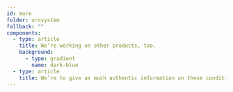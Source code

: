 ```yaml
---
id: more
folder: urosystem
fallback: ""
components:
  - type: article
    title: We’re working on other products, too.
    background:
      - type: gradient
        name: dark-blue
  - type: article
    title: We’re to give as much authentic information on these conditions as we can.
---
```

